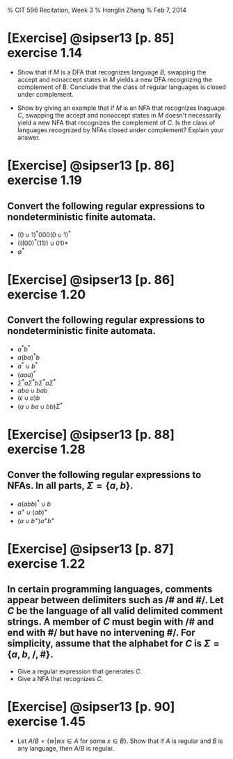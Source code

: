 % CIT 596 Recitation, Week 3
% Honglin Zhang
% Feb 7, 2014

# [Exercise] @sipser13 [p. 85] exercise 1.14

- Show that if $M$ is a DFA that recognizes language $B$, swapping the accept and nonaccept states in $M$ yields a new DFA recognizing the complement of B. Conclude that the class of regular languages is closed under complement.

- Show by giving an example that if $M$ is an NFA that recognizes lnaguage $C$, swapping the accept and nonaccept states in $M$ doesn't necessarily yield a new NFA that recognizes the complement of $C$. Is the class of languages recognized by NFAs closed under complement? Explain your answer.

# [Exercise] @sipser13 [p. 86] exercise 1.19

## Convert the following regular expressions to nondeterministic finite automata.

- $(0\cup 1)^*000(0\cup 1)^*$
- $(((00)^*(11))\cup 01)*$
- $\emptyset^*$

# [Exercise] @sipser13 [p. 86] exercise 1.20

## Convert the following regular expressions to nondeterministic finite automata.

- $a^*b^*$
- $a(ba)^*b$
- $a^*\cup b^*$
- $(aaa)^*$
- $\Sigma^*a\Sigma^*b\Sigma^*a\Sigma^*$
- $aba\cup bab$
- $(\epsilon\cup a)b$
- $(a\cup ba\cup bb)\Sigma^*$

# [Exercise] @sipser13 [p. 88] exercise 1.28

## Conver the following regular expressions to NFAs. In all parts, $\Sigma=\{a, b\}$.

- $a(abb)^*\cup b$
- $a^+\cup(ab)^+$
- $(a\cup b^+)a^+b^+$

# [Exercise] @sipser13 [p. 87] exercise 1.22

## In certain programming languages, comments appear between delimiters such as $/\#$ and $\#/$. Let $C$ be the language of all valid delimited comment strings. A member of $C$ must begin with $/\#$ and end with $\#/$ but have no intervening $\#/$. For simplicity, assume that the alphabet for $C$ is $\Sigma=\{a, b, /, \#\}$.

- Give a regular expression that generates $C$.
- Give a NFA that recognizes $C$.

# [Exercise] @sipser13 [p. 90] exercise 1.45

- Let $A/B=\{w\vert wx\in A\mbox{ for some }x\in B\}$. Show that if $A$ is regular and $B$ is any language, then $A/B$ is regular.

